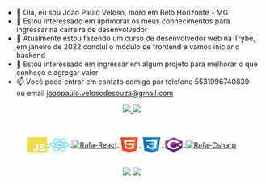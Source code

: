 - 👋 Olá, eu sou João Paulo Veloso, moro em Belo Horizonte - MG
- 👀 Estou interessado em aprimorar os meus conhecimentos para ingressar na carreira de desenvolvedor
- 🌱 Atualmente estou fazendo um curso de desenvolvedor web na Trybe, em janeiro de 2022 concluí o módulo de frontend e vamos iniciar o backend
- 💞️ Estou interessado em ingressar em algum projeto para melhorar o que conheço e agregar valor
- 📫 Você pode entrar em contato comigo por telefone 5531996740839 ou email joaopaulo.velosodesouza@gmail.com

<div align="center">
  <a href=https://www.linkedin.com/in/joaopauloveloso/>
  <img height="180em" src="https://github-readme-stats.vercel.app/api?username=jpvsouza&show_icons=true&theme=dark&include_all_commits=true&count_private=true"/>
  <img height="180em" src="https://github-readme-stats.vercel.app/api/top-langs/?username=jpvsouza&layout=compact&langs_count=7&theme=dark"/>
</div>

##

<div style="display: inline_block" align="center"><br>
  <img align="center" alt="Rafa-Js" height="30" width="40" src="https://raw.githubusercontent.com/devicons/devicon/master/icons/javascript/javascript-plain.svg">
  <img align="center" alt="Rafa-React" height="30" width="40" src="https://raw.githubusercontent.com/devicons/devicon/master/icons/react/react-original.svg">
  <img align="center" alt="Rafa-React" height="30" width="40" src="https://cdn.jsdelivr.net/gh/devicons/devicon/icons/nodejs/nodejs-original.svg">
  <img align="center" alt="Rafa-HTML" height="30" width="40" src="https://raw.githubusercontent.com/devicons/devicon/master/icons/html5/html5-original.svg">
  <img align="center" alt="Rafa-CSS" height="30" width="40" src="https://raw.githubusercontent.com/devicons/devicon/master/icons/css3/css3-original.svg">
  <img align="center" alt="Rafa-Csharp" height="30" width="40" src="https://raw.githubusercontent.com/devicons/devicon/master/icons/csharp/csharp-original.svg">
  <img align="center" alt="Rafa-Csharp" height="30" width="40" src="https://cdn.jsdelivr.net/gh/devicons/devicon/icons/dotnetcore/dotnetcore-original.svg">
</div>

##

<div align="center"> 
  <a href = "mailto:joaopaulo.velosodesouza@gmail.com"><img src="https://img.shields.io/badge/-Gmail-%23333?style=for-the-badge&logo=gmail&logoColor=white" target="_blank"></a>
  <a href="https://www.linkedin.com/in/joaopauloveloso" target="_blank"><img src="https://img.shields.io/badge/-LinkedIn-%230077B5?style=for-the-badge&logo=linkedin&logoColor=white" target="_blank"></a> 
</div>
